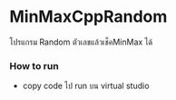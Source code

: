 # MinMaxCppRandom
โปรแกรม Random ตัวเลขแล้วเช็คMinMax ได้

### How to run
* copy code ไป run บน virtual studio 
